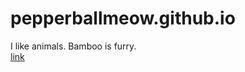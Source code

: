 # pepperballmeow.github.io

<body>
  I like animals.  Bamboo is furry.</br>
<a href="http://xpn.org">link</a>
  </body>
